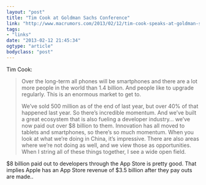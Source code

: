 ```yaml
---
layout: "post"
title: "Tim Cook at Goldman Sachs Conference"
link: "http://www.macrumors.com/2013/02/12/tim-cook-speaks-at-goldman-sachs-technology-conference/"
tags: 
- "links"
date: "2013-02-12 21:45:34"
ogtype: "article"
bodyclass: "post"
---
```


Tim Cook:

> Over the long-term all phones will be smartphones and there are a lot more people in the world than 1.4 billion. And people like to upgrade regularly. This is an enormous market to get to.
> 
> We’ve sold 500 million as of the end of last year, but over 40% of that happened last year. So there’s incredible momentum. And we’ve built a great ecosystem that is also fueling a developer industry… we’ve now paid out over $8 billion to them. Innovation has all moved to tablets and smartphones, so there’s so much momentum. When you look at what we’re doing in China, it’s impressive. There are also areas where we’re not doing as well, and we view those as opportunities. When I string all of these things together, I see a wide open field.

$8 billion paid out to developers through the App Store is pretty good. That implies Apple has an App Store revenue of $3.5 billion after they pay outs are made..